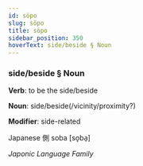 ```yaml
---
id: söpo
slug: söpo
title: söpo
sidebar_position: 350
hoverText: side/beside § Noun
---
```


### side/beside § Noun

**Verb**: to be the side/beside

**Noun**: side/beside(/vicinity/proximity?)

**Modifier**: side-related

Japanese 側 soba [so̞ba̠]

*Japonic Language Family*